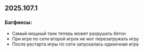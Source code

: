 ## 2025.107.1

### Багфиксы:
- Самый мощный танк теперь может разрушать бетон
- При игре по сети второй игрок не мог перезагружать игру
- После рестарта игры по сети запускалась одиночная игра
